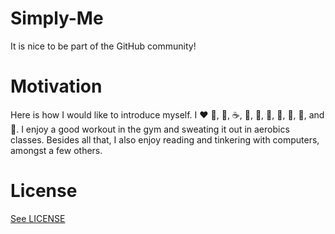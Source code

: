 # Simply-Me

It is nice to be part of the GitHub community! 

# Motivation

Here is how I would like to introduce myself. I ❤️ 🥚, 🍦, ☕️, 🍵, 🥛, 🍰, 🍫, 🍪, 🧀, and 💃. I enjoy a good workout in the gym and sweating it out in aerobics classes. Besides all that, I also enjoy reading and tinkering with computers, amongst a few others.

# License

[See LICENSE](https://github.com/CookiesNCream/Simply-Me/blob/gh-pages/LICENSE.md)
